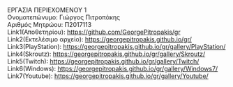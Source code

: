 ΕΡΓΑΣΙΑ ΠΕΡΙΕΧΟΜΕΝΟΥ 1<br>
Ονοματεπώνυμο: Γιώργος Πιτροπάκης<br>
Αριθμός Μητρώου: Π2017113<br>
Link1(Αποθετηρίου): https://github.com/GeorgePitropakis/gr<br>
Link2(Εκτελέσιμο αρχείο): https://georgepitropakis.github.io/gr/<br>
Link3(PlayStation): https://georgepitropakis.github.io/gr/gallery/PlayStation/<br>
Link4(Skroutz): https://georgepitropakis.github.io/gr/gallery/Skroutz/<br>
Link5(Twitch): https://georgepitropakis.github.io/gr/gallery/Twitch/<br>
Link6(Windows): https://georgepitropakis.github.io/gr/gallery/Windows7/<br>
Link7(Youtube): https://georgepitropakis.github.io/gr/gallery/Youtube/<br>
